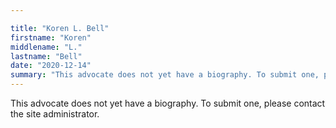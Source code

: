 ```yaml
---

title: "Koren L. Bell"
firstname: "Koren"
middlename: "L."
lastname: "Bell"
date: "2020-12-14"
summary: "This advocate does not yet have a biography. To submit one, please contact the site administrator."
---
```

This advocate does not yet have a biography. To submit one, please contact the site administrator.

